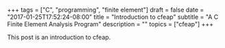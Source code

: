 +++
tags = ["C", "programming", "finite element"]
draft = false
date = "2017-01-25T17:52:24-08:00"
title = "Introduction to cfeap"
subtitle = "A C Finite Element Analysis Program"
description = ""
topics = ["cfeap"]
+++

This post is an introduction to cfeap.